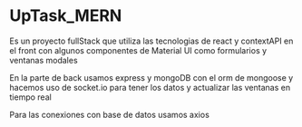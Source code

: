 # UpTask_MERN 

Es un proyecto fullStack que utiliza las tecnologias de react y contextAPI en el front con algunos componentes de Material UI como formularios y ventanas modales

En la parte de back usamos express y mongoDB con el orm de mongoose y hacemos uso de socket.io para tener los datos y actualizar las ventanas en tiempo real

Para las conexiones con base de datos usamos axios
